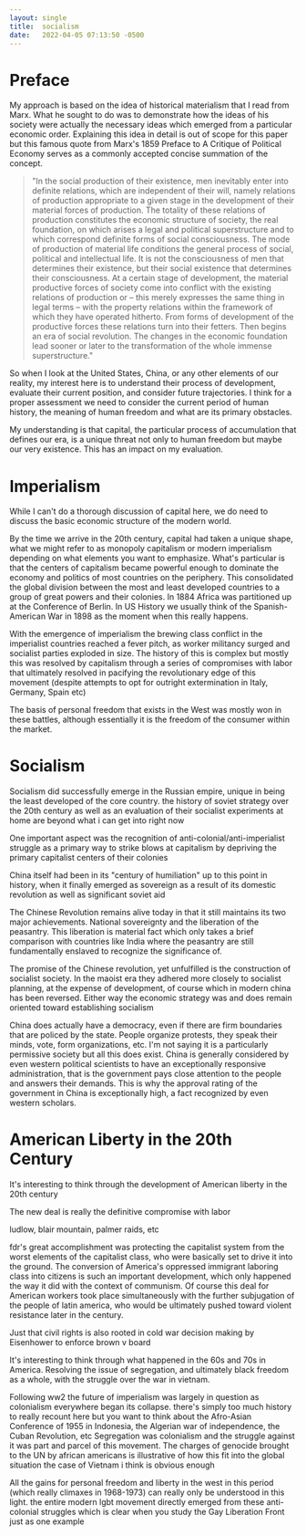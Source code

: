 ```yaml
---
layout: single
title:  socialism
date:   2022-04-05 07:13:50 -0500
---
```


# Preface
My approach is based on the idea of historical materialism that I read from Marx. What he sought to do was to demonstrate how the ideas of his society were actually the necessary ideas which emerged from a particular economic order. Explaining this idea in detail is out of scope for this paper but this famous quote from Marx's 1859 Preface to A Critique of Political Economy serves as a commonly accepted concise summation of the concept.

> "In the social production of their existence, men inevitably enter into definite relations, which are independent of their will, namely relations of production appropriate to a given stage in the development of their material forces of production. The totality of these relations of production constitutes the economic structure of society, the real foundation, on which arises a legal and political superstructure and to which correspond definite forms of social consciousness. The mode of production of material life conditions the general process of social, political and intellectual life. It is not the consciousness of men that determines their existence, but their social existence that determines their consciousness. At a certain stage of development, the material productive forces of society come into conflict with the existing relations of production or – this merely expresses the same thing in legal terms – with the property relations within the framework of which they have operated hitherto. From forms of development of the productive forces these relations turn into their fetters. Then begins an era of social revolution. The changes in the economic foundation lead sooner or later to the transformation of the whole immense superstructure."

So when I look at the United States, China, or any other elements of our reality, my interest here is to understand their process of development, evaluate their current position, and consider future trajectories. I think for a proper assessment we need to consider the current period of human history, the meaning of human freedom and what are its primary obstacles.

My understanding is that capital, the particular process of accumulation that defines our era, is a unique threat not only to human freedom but maybe our very existence. This has an impact on my evaluation.

# Imperialism

While I can't do a thorough discussion of capital here, we do need to discuss the basic economic structure of the modern world.

By the time we arrive in the 20th century, capital had taken a unique shape, what we might refer to as monopoly capitalism or modern imperialism depending on what elements you want to emphasize. What's particular is that the centers of capitalism became powerful enough to dominate the economy and politics of most countries on the periphery. This consolidated the global division between the most and least developed countries to a group of great powers and their colonies. In 1884 Africa was partitioned up at the Conference of Berlin. In US History we usually think of the Spanish-American War in 1898 as the moment when this really happens.

With the emergence of imperialism the brewing class conflict in the imperialist countries reached a fever pitch, as worker militancy surged and socialist parties exploded in size. The history of this is complex but mostly this was resolved by capitalism through a series of compromises with labor that ultimately resolved in pacifying the revolutionary edge of this movement (despite attempts to opt for outright extermination in Italy, Germany, Spain etc)

The basis of personal freedom that exists in the West was mostly won in these battles, although essentially it is the freedom of the consumer within the market.


# Socialism
Socialism did successfully emerge in the Russian empire, unique in being the least developed of the core country. the history of soviet strategy over the 20th century as well as an evaluation of their socialist experiments at home are beyond what i can get into right now

One important aspect was the recognition of anti-colonial/anti-imperialist struggle as a primary way to strike blows at capitalism by depriving the primary capitalist centers of their colonies

China itself had been in its "century of humiliation" up to this point in history, when it finally emerged as sovereign as a result of its domestic revolution as well as significant soviet aid

The Chinese Revolution remains alive today in that it still maintains its two major achievements. National sovereignty and the liberation of the peasantry. This liberation is material fact which only takes a brief comparison with countries like India where the peasantry are still fundamentally enslaved to recognize the significance of.

The promise of the Chinese revolution, yet unfulfilled is the construction of socialist society. In the maoist era they adhered more closely to socialist planning, at the expense of development, of course which in modern china has been reversed. Either way the economic strategy was and does remain oriented toward establishing socialism


China does actually have a democracy, even if there are firm boundaries that are policed by the state. People organize protests, they speak their minds, vote, form organizations, etc. I'm not saying it is a particularly permissive society but all this does exist. China is generally considered by even western political scientists to have an exceptionally responsive administration, that is the government pays close attention to the people and answers their demands. This is why the approval rating of the government in China is exceptionally high, a fact recognized by even western scholars.


# American Liberty in the 20th Century
It's interesting to think through the development of American liberty in the 20th century

The new deal is really the definitive compromise with labor


ludlow, blair mountain, palmer raids, etc

fdr's great accomplishment was protecting the capitalist system from the worst elements of the capitalist class, who were basically set to drive it into the ground. The conversion of America's oppressed immigrant laboring class into citizens is such an important development, which only happened the way it did with the context of communism. Of course this deal for American workers took place simultaneously with the further subjugation of the people of latin america, who would be ultimately pushed toward violent resistance later in the century.

Just that civil rights is also rooted in cold war decision making by Eisenhower to enforce brown v board

It's interesting to think through what happened in the 60s and 70s in America. Resolving the issue of segregation, and ultimately black freedom as a whole, with the struggle over the war in vietnam.

Following ww2 the future of imperialism was largely in question as colonialism everywhere began its collapse. there's simply too much history to really recount here but you want to think about the Afro-Asian Conference of 1955 in Indonesia, the Algerian war of independence, the Cuban Revolution, etc
Segregation was colonialism and the struggle against it was part and parcel of this movement. The charges of genocide brought to the UN by african americans is illustrative of how this fit into the global situation
the case of Vietnam i think is obvious enough

All the gains for personal freedom and liberty in the west in this period (which really climaxes in 1968-1973) can really only be understood in this light. the entire modern lgbt movement directly emerged from these anti-colonial struggles which is clear when you study the Gay Liberation Front
just as one example
